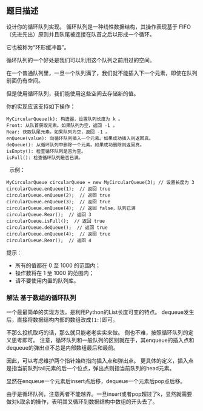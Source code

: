 ## 题目描述
设计你的循环队列实现。 
循环队列是一种线性数据结构，其操作表现基于 FIFO（先进先出）原则并且队尾被连接在队首之后以形成一个循环。

它也被称为“环形缓冲器”。

循环队列的一个好处是我们可以利用这个队列之前用过的空间。

在一个普通队列里，一旦一个队列满了，我们就不能插入下一个元素，即使在队列前面仍有空间。

但是使用循环队列，我们能使用这些空间去存储新的值。

你的实现应该支持如下操作：
```
MyCircularQueue(k): 构造器，设置队列长度为 k 。
Front: 从队首获取元素。如果队列为空，返回 -1 。
Rear: 获取队尾元素。如果队列为空，返回 -1 。
enQueue(value): 向循环队列插入一个元素。如果成功插入则返回真。
deQueue(): 从循环队列中删除一个元素。如果成功删除则返回真。
isEmpty(): 检查循环队列是否为空。
isFull(): 检查循环队列是否已满。
```
 
示例：
```
MyCircularQueue circularQueue = new MyCircularQueue(3); // 设置长度为 3
circularQueue.enQueue(1);  // 返回 true
circularQueue.enQueue(2);  // 返回 true
circularQueue.enQueue(3);  // 返回 true
circularQueue.enQueue(4);  // 返回 false，队列已满
circularQueue.Rear();  // 返回 3
circularQueue.isFull();  // 返回 true
circularQueue.deQueue();  // 返回 true
circularQueue.enQueue(4);  // 返回 true
circularQueue.Rear();  // 返回 4
```

提示：
- 所有的值都在 0 至 1000 的范围内；
- 操作数将在 1 至 1000 的范围内；
- 请不要使用内置的队列库。

### 解法 基于数组的循环队列
一个最最简单的实现方法，是利用Python的List长度可变的特点。
dequeue发生后，直接将数据结构内部的数组改成`[1:]`即可。

不那么投机取巧的话，那么就只能老老实实来做。
倒也不难，按照循环队列的定义思考即可。
注意，循环队列和一般队列的区别就在于，其enqueue的插入点和dequeue的弹出点不总是内部数组最后和最前。

因此，可以考虑维护两个指针始终指向插入点和弹出点。
更具体的定义，插入点是指当前队列tail元素的后一个位点，弹出点则指当前队列的head元素。

显然在enqueue一个元素后insert点后移，dequeue一个元素后pop点后移。

由于是循环队列，注意两者不能越界。一旦insert或者pop超过了k，显然就需要做对k取余的操作，表明其又循环到数据结构中数组的开头去了。